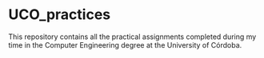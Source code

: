 # UCO_practices
This repository contains all the practical assignments completed during my time in the Computer Engineering degree at the University of Córdoba.
